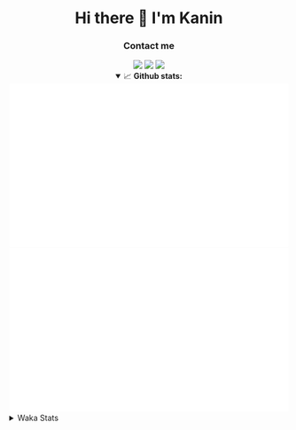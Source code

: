 <div align="center">
 <h1>Hi there 👋 I'm Kanin</h1>
 <h3>Contact me</h3>
 <a href="mailto:im@kanin.dev"><img src="https://img.shields.io/badge/gmail-%23D14836.svg?&style=for-the-badge&logo=gmail&logoColor=white"/></a>
 <a href="https://twitter.com/KaninTwt"><img src="https://img.shields.io/badge/twitter-%231DA1F2.svg?&style=for-the-badge&logo=twitter&logoColor=white"/></a>
 <a href="https://www.linkedin.com/in/KaninDev"><img src="https://img.shields.io/badge/linkedin-%230077B5.svg?&style=for-the-badge&logo=linkedin&logoColor=white"/></a>
<details open>
  <summary>📈 <b>Github stats:</b></summary>
  <img src="https://github.com/Kanin/Kanin/blob/master/scripts/GitHubStats/generated/overview.svg"/>
  <img src="https://github.com/Kanin/Kanin/blob/master/scripts/GitHubStats/generated/languages.svg"/>
</details>
</div>

<details>
 <summary>Waka Stats</summary>

<!--START_SECTION:waka-->
![Code Time](http://img.shields.io/badge/Code%20Time-2%2C909%20hrs%205%20mins-blue)

![Profile Views](http://img.shields.io/badge/Profile%20Views-1-blue)

![Lines of code](https://img.shields.io/badge/From%20Hello%20World%20I%27ve%20Written-815.2%20thousand%20lines%20of%20code-blue)

**🐱 My GitHub Data** 

> 📦 182.9 kB Used in GitHub's Storage 
 > 
> 🏆 211 Contributions in the Year 2025
 > 
> 💼 Opted to Hire
 > 
> 📜 29 Public Repositories 
 > 
> 🔑 19 Private Repositories 
 > 
**I'm an Early 🐤** 

```text
🌞 Morning                2848 commits        ███████░░░░░░░░░░░░░░░░░░   28.63 % 
🌆 Daytime                2858 commits        ███████░░░░░░░░░░░░░░░░░░   28.74 % 
🌃 Evening                2908 commits        ███████░░░░░░░░░░░░░░░░░░   29.24 % 
🌙 Night                  1332 commits        ███░░░░░░░░░░░░░░░░░░░░░░   13.39 % 
```
📅 **I'm Most Productive on Monday** 

```text
Monday                   2005 commits        █████░░░░░░░░░░░░░░░░░░░░   20.16 % 
Tuesday                  1421 commits        ████░░░░░░░░░░░░░░░░░░░░░   14.29 % 
Wednesday                972 commits         ██░░░░░░░░░░░░░░░░░░░░░░░   09.77 % 
Thursday                 1562 commits        ████░░░░░░░░░░░░░░░░░░░░░   15.70 % 
Friday                   1627 commits        ████░░░░░░░░░░░░░░░░░░░░░   16.36 % 
Saturday                 904 commits         ██░░░░░░░░░░░░░░░░░░░░░░░   09.09 % 
Sunday                   1455 commits        ████░░░░░░░░░░░░░░░░░░░░░   14.63 % 
```


📊 **This Week I Spent My Time On** 

```text
🕑︎ Time Zone: America/New_York

💬 Programming Languages: 
Python                   21 hrs 48 mins      █████████████████████████   99.28 % 
Bash                     7 mins              ░░░░░░░░░░░░░░░░░░░░░░░░░   00.59 % 
Text                     1 min               ░░░░░░░░░░░░░░░░░░░░░░░░░   00.11 % 
Other                    0 secs              ░░░░░░░░░░░░░░░░░░░░░░░░░   00.02 % 

🔥 Editors: 
VS Code                  21 hrs 58 mins      █████████████████████████   100.00 % 

🐱‍💻 Projects: 
Bot                      14 hrs 28 mins      ████████████████░░░░░░░░░   65.87 % 
website-new              3 hrs 53 mins       ████░░░░░░░░░░░░░░░░░░░░░   17.71 % 
Maki Bot                 2 hrs 13 mins       ███░░░░░░░░░░░░░░░░░░░░░░   10.10 % 
Maki Website             1 hr 23 mins        ██░░░░░░░░░░░░░░░░░░░░░░░   06.32 % 

💻 Operating System: 
Windows                  21 hrs 58 mins      █████████████████████████   100.00 % 
```

**I Mostly Code in Python** 

```text
Python                   32 repos            ████████████████░░░░░░░░░   62.75 % 
TypeScript               6 repos             ███░░░░░░░░░░░░░░░░░░░░░░   11.76 % 
Java                     5 repos             ██░░░░░░░░░░░░░░░░░░░░░░░   09.80 % 
HTML                     3 repos             █░░░░░░░░░░░░░░░░░░░░░░░░   05.88 % 
Kotlin                   1 repo              ░░░░░░░░░░░░░░░░░░░░░░░░░   01.96 % 
```



**Timeline**

![Lines of Code chart](https://raw.githubusercontent.com/Kanin/Kanin/master/assets/bar_graph.png)


 Last Updated on 08/09/2025 08:10:40 UTC
<!--END_SECTION:waka-->
</details>
